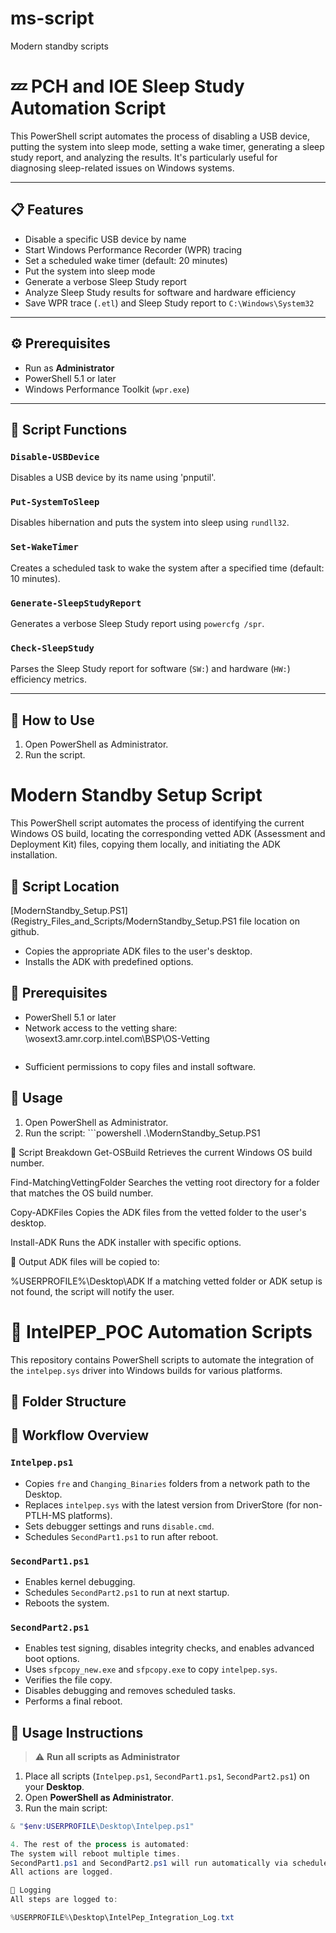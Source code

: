 # ms-script
 Modern standby scripts

# 💤 PCH and IOE Sleep Study Automation Script

This PowerShell script automates the process of disabling a USB device, putting the system into sleep mode, setting a wake timer, generating a sleep study report, and analyzing the results. It's particularly useful for diagnosing sleep-related issues on Windows systems.

---

## 📋 Features

- Disable a specific USB device by name
- Start Windows Performance Recorder (WPR) tracing
- Set a scheduled wake timer (default: 20 minutes)
- Put the system into sleep mode
- Generate a verbose Sleep Study report
- Analyze Sleep Study results for software and hardware efficiency
- Save WPR trace (`.etl`) and Sleep Study report to `C:\Windows\System32`

---

## ⚙️ Prerequisites

- Run as **Administrator**
- PowerShell 5.1 or later
- Windows Performance Toolkit (`wpr.exe`)

---

## 🧩 Script Functions

### `Disable-USBDevice`
Disables a USB device by its name using 'pnputil'.

### `Put-SystemToSleep`
Disables hibernation and puts the system into sleep using `rundll32`.

### `Set-WakeTimer`
Creates a scheduled task to wake the system after a specified time (default: 10 minutes).

### `Generate-SleepStudyReport`
Generates a verbose Sleep Study report using `powercfg /spr`.

### `Check-SleepStudy`
Parses the Sleep Study report for software (`SW:`) and hardware (`HW:`) efficiency metrics.

---

## 🚀 How to Use

1. Open PowerShell as Administrator.
2. Run the script.

# Modern Standby Setup Script

This PowerShell script automates the process of identifying the current Windows OS build, locating the corresponding vetted ADK (Assessment and Deployment Kit) files, copying them locally, and initiating the ADK installation.

## 📁 Script Location

[ModernStandby_Setup.PS1](Registry_Files_and_Scripts/ModernStandby_Setup.PS1  file location on github.
- Copies the appropriate ADK files to the user's desktop.
- Installs the ADK with predefined options.

## 📌 Prerequisites

- PowerShell 5.1 or later
- Network access to the vetting share: \wosext3.amr.corp.intel.com\BSP\OS-Vetting
  ```
- Sufficient permissions to copy files and install software.

## 🚀 Usage

   1. Open PowerShell as Administrator.
   2. Run the script:
    ```powershell
    .\ModernStandby_Setup.PS1
   
   🧩 Script Breakdown
   Get-OSBuild
   Retrieves the current Windows OS build number.
   
   Find-MatchingVettingFolder
   Searches the vetting root directory for a folder that matches the OS build number.
   
   Copy-ADKFiles
   Copies the ADK files from the vetted folder to the user's desktop.
   
   Install-ADK
   Runs the ADK installer with specific options.
   
   📂 Output
   ADK files will be copied to:
   
   %USERPROFILE%\Desktop\ADK
   If a matching vetted folder or ADK setup is not found, the script will notify the user.



# 🔧 IntelPEP_POC Automation Scripts

This repository contains PowerShell scripts to automate the integration of the `intelpep.sys` driver into Windows builds for various platforms.

## 📁 Folder Structure

## 🚀 Workflow Overview

### `Intelpep.ps1`
- Copies `fre` and `Changing_Binaries` folders from a network path to the Desktop.
- Replaces `intelpep.sys` with the latest version from DriverStore (for non-PTLH-MS platforms).
- Sets debugger settings and runs `disable.cmd`.
- Schedules `SecondPart1.ps1` to run after reboot.

### `SecondPart1.ps1`
- Enables kernel debugging.
- Schedules `SecondPart2.ps1` to run at next startup.
- Reboots the system.

### `SecondPart2.ps1`
- Enables test signing, disables integrity checks, and enables advanced boot options.
- Uses `sfpcopy_new.exe` and `sfpcopy.exe` to copy `intelpep.sys`.
- Verifies the file copy.
- Disables debugging and removes scheduled tasks.
- Performs a final reboot.

## 🧪 Usage Instructions

> ⚠️ **Run all scripts as Administrator**

1. Place all scripts (`Intelpep.ps1`, `SecondPart1.ps1`, `SecondPart2.ps1`) on your **Desktop**.
2. Open **PowerShell as Administrator**.
3. Run the main script:

```powershell
& "$env:USERPROFILE\Desktop\Intelpep.ps1"

4. The rest of the process is automated:
The system will reboot multiple times.
SecondPart1.ps1 and SecondPart2.ps1 will run automatically via scheduled tasks.
All actions are logged.

📝 Logging
All steps are logged to:

%USERPROFILE%\Desktop\IntelPep_Integration_Log.txt
